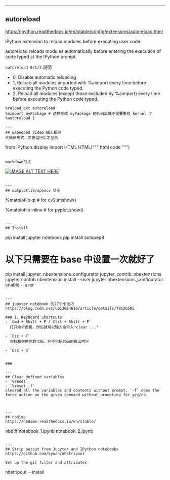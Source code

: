 
---
## autoreload
https://ipython.readthedocs.io/en/stable/config/extensions/autoreload.html

IPython extension to reload modules before executing user code.

autoreload reloads modules automatically before entering the execution of code typed at the IPython prompt.

`autoreload 0/1/2` 说明
- 0, Disable automatic reloading
- 1, Reload all modules imported with %aimport every time before executing the Python code typed.
- 2, Reload all modules (except those excluded by %aimport) every time before executing the Python code typed.


```
%reload_ext autoreload
%aimport myPackage # 这样修改 myPackage 的代码后就不需要重启 kernel 了
%autoreload 1

---
## Embedded Video 插入视频
代码框形式，需要运行后才显示
```
from IPython.display import HTML
HTML("""
html code
""")
```

markdown形式
```
[![IMAGE ALT TEXT HERE](https://img.youtube.com/vi/YOUTUBE_VIDEO_ID_HERE/0.jpg)](https://youtu.be/siAMDK8C_x8)
```

---
## matplotlib/opencv 显示
```
%matplotlib qt # for cv2.imshow()

%matplotlib inline # for pyplot.show()
```

---
## Install
```
pip install jupyter notebook
pip install autopep8

# 以下只需要在 base 中设置一次就好了
pip install jupyter_nbextensions_configurator jupyter_contrib_nbextensions
jupyter contrib nbextension install --user
jupyter nbextensions_configurator enable --user
```

---
## jupyter notebook 的27个小技巧
https://blog.csdn.net/u013084616/article/details/79126585

### 1. Keyboard Shortcuts
- `Cmd + Shift + P`/`Ctrl + Shift + P`  
  打开命令面板，然后就可以输入命令入"clear ..."

- `Esc + F`
  查找和替换你的代码，但不包括代码的输出内容

- `Esc + o`


### 

---
## Clear defined variables
- `%reset`
- `%reset -f`  
cleared all the variables and contents without prompt. `-f` does the force action on the given command without prompting for yes/no.



---
## nbdime
https://nbdime.readthedocs.io/en/stable/

```
nbdiff notebook_1.ipynb notebook_2.ipynb
```

---
## Strip output from Jupyter and IPython notebooks
https://github.com/kynan/nbstripout

Set up the git filter and attributes
```
nbstripout --install
```
